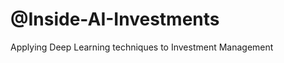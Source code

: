 # @Inside-AI-Investments
Applying Deep Learning techniques to Investment Management

<!---
Inside-AI-Investments/Inside-AI-Investments is a ✨ special ✨ repository because its `README.md` (this file) appears on your GitHub profile.
You can click the Preview link to take a look at your changes.
--->
